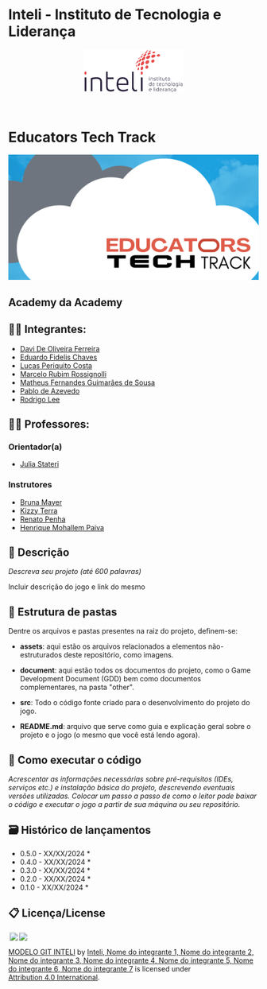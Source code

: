 # Inteli - Instituto de Tecnologia e Liderança 

<p align="center">
<a href= "https://www.inteli.edu.br/"><img src="assets/inteli.png" alt="Inteli - Instituto de Tecnologia e Liderança" border="0" width=40% height=40%></a>
</p>

<br>

# Educators Tech Track
<p align="center"><img src="assets/logoett.png"></p>

## Academy da Academy


## 👨‍🎓 Integrantes: 
- <a href="https://www.linkedin.com/in/davi-de-oliveira-ferreira-b69466212?utm_source=share&utm_campaign=share_via&utm_content=profile&utm_medium=android_app">Davi De Oliveira Ferreira</a>
- <a href="https://www.linkedin.com/in/eduardo-fidelis-chaves/?originalSubdomain=br">Eduardo Fidelis Chaves</a>
- <a href="https://www.linkedin.com/in/lucas-periquito-costa-2982552b3/">Lucas Periquito Costa</a> 
- <a href="https://www.linkedin.com/in/marcelo-rossignolli-21761b2b2/">Marcelo Rubim Rossignolli</a> 
- <a href="https://www.linkedin.com/in/devmatheusfernandes">Matheus Fernandes Guimarães de Sousa</a>
- <a href="https://www.linkedin.com/in/pabloazevedo/">Pablo de Azevedo</a> 
- <a href="https://www.linkedin.com/in/rodrigo-lee">Rodrigo Lee</a>

## 👩‍🏫 Professores:
### Orientador(a) 
- <a href="https://www.linkedin.com/in/juliastateri/">Julia Stateri</a>
### Instrutores
- <a href="https://www.linkedin.com/in/bruna-mayer-00a556174/">Bruna Mayer</a>
- <a href="https://www.linkedin.com/in/kizzyterra/">Kizzy Terra</a> 
- <a href="https://www.linkedin.com/in/renato-penha/?originalSubdomain=br">Renato Penha</a> 
- <a href="https://www.linkedin.com/in/henrique-mohallem-paiva-6854b460/">Henrique Mohallem Paiva</a>


## 📜 Descrição

*Descreva seu projeto (até 600 palavras)*

Incluir descrição do jogo e link do mesmo


## 📁 Estrutura de pastas

Dentre os arquivos e pastas presentes na raiz do projeto, definem-se:

- <b>assets</b>: aqui estão os arquivos relacionados a elementos não-estruturados deste repositório, como imagens.

- <b>document</b>: aqui estão todos os documentos do projeto, como o Game Development Document (GDD) bem como documentos complementares, na pasta "other".

- <b>src</b>: Todo o código fonte criado para o desenvolvimento do projeto do jogo.

- <b>README.md</b>: arquivo que serve como guia e explicação geral sobre o projeto e o jogo (o mesmo que você está lendo agora).

## 🔧 Como executar o código

*Acrescentar as informações necessárias sobre pré-requisitos (IDEs, serviços etc.) e instalação básica do projeto, descrevendo eventuais versões utilizadas. Colocar um passo a passo de como o leitor pode baixar o código e executar o jogo a partir de sua máquina ou seu repositório.*


## 🗃 Histórico de lançamentos

* 0.5.0 - XX/XX/2024
    * 
* 0.4.0 - XX/XX/2024
    * 
* 0.3.0 - XX/XX/2024
    * 
* 0.2.0 - XX/XX/2024
    * 
* 0.1.0 - XX/XX/2024
    *

## 📋 Licença/License

<img style="height:22px!important;margin-left:3px;vertical-align:text-bottom;" src="https://mirrors.creativecommons.org/presskit/icons/cc.svg?ref=chooser-v1"><img style="height:22px!important;margin-left:3px;vertical-align:text-bottom;" src="https://mirrors.creativecommons.org/presskit/icons/by.svg?ref=chooser-v1"><p xmlns:cc="http://creativecommons.org/ns#" xmlns:dct="http://purl.org/dc/terms/"><a property="dct:title" rel="cc:attributionURL" href="https://github.com/Intelihub/Template_M1">MODELO GIT INTELI</a> by <a rel="cc:attributionURL dct:creator" property="cc:attributionName" href="https://github.com/Intelihub/Template_M1">Inteli, Nome do integrante 1, Nome do integrante 2, Nome do integrante 3, Nome do integrante 4, Nome do integrante 5, Nome do integrante 6, Nome do integrante 7</a> is licensed under <a href="http://creativecommons.org/licenses/by/4.0/?ref=chooser-v1" target="_blank" rel="license noopener noreferrer" style="display:inline-block;">Attribution 4.0 International</a>.</p>


